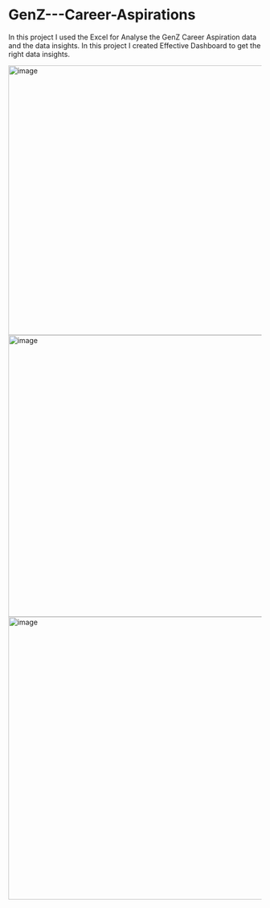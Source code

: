 # GenZ---Career-Aspirations
In this project I used the Excel for Analyse the GenZ Career Aspiration data and the data insights. In this project I created Effective Dashboard to get the right data insights.


<img width="537" alt="image" src="https://github.com/Sujit7910/GenZ---Career-Aspirations/assets/118925629/1f2e7075-d74c-4c77-9c5d-4100641264e4">
<img width="561" alt="image" src="https://github.com/Sujit7910/GenZ---Career-Aspirations/assets/118925629/a00df7d2-e689-451a-a20d-33fb4000fa33">
<img width="563" alt="image" src="https://github.com/Sujit7910/GenZ---Career-Aspirations/assets/118925629/655ecd0b-3286-4656-a2fd-6e0d6d247b9d">
